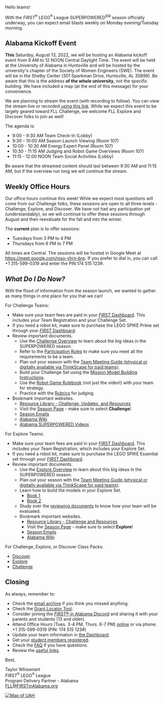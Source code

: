 Hello teams!

With the *FIRST*<sup>&reg;</sup> LEGO<sup>&reg;</sup> League SUPERPOWERED<sup>SM</sup> season officially underway, you can expect email blasts weekly on Monday evening/Tuesday morning.

## Alabama Kickoff Event

**This** Saturday, August 13, 2022, we will be hosting an Alabama kickoff event from 9 AM to 12 NOON Central Daylight Time. The event will be held at the University of Alabama in Huntsville and will be hosted by the university's chapter of the Society of Women Engineers (SWE). The event will be in the Shelby Center (301 Sparkman Drive, Huntsville, AL 35899). Be aware that this is the address **of the whole university**, not the specific building. We have included a map (at the end of this message) for your convenience. 

We are planning to stream the event (with recording to follow). You can view the stream live or recorded [using this link](https://youtu.be/3FrWVdpDeHc). While we expect this event to be largely geared toward FLL Challenge, we welcome FLL Explore and Discover folks to join as well!

The agenda is:
- 9:00 - 9:30 AM Team Check-In (Lobby)
- 9:30 - 10:00 AM Season Launch Viewing (Room 107)
- 10:00 - 10:30 AM Energy Expert Panel (Room 107)
- 10:30 - 11:15 AM Judging and Robot Game Overviews (Room 107)
- 11:15 - 12:00 NOON Team Social Activities (Lobby)

Be aware that the streamed content should last between 9:30 AM and 11:15 AM, but if the overview run long we will continue the stream.


## Weekly Office Hours

Our office hours continue this week! While we expect most questions will come from our Challenge folks, these sessions are open to all three levels - Challenge, Explore, and Discover. We have not had any participation yet (understandably), so we will continue to offer these sessions through August and then reevaluate for the fall and into the winter.

The **current** plan is to offer sessions:
- Tuesdays from 3 PM to 4 PM
- Thursdays from 6 PM to 7 PM

All times are Central. The sessions will be hosted in Google Meet at https://meet.google.com/mso-yhrn-brp. If you prefer to dial in, you can call +1 315-599-0319 and enter the PIN 174 515 123#.


## *What Do I Do Now?*

With the flood of information from the season launch, we wanted to gather as many things in one place for you that we can!

For Challenge Teams:
- Make sure your team fees are paid in your [*FIRST* Dashboard](https://my.firstinspires.org/Dashboard). This includes your Team Registration and your Challenge Set.
- If you need a robot kit, make sure to purchase the LEGO SPIKE Prime set through your [*FIRST* Dashboard](https://my.firstinspires.org/Dashboard).
- Review important documents.
  - Use the [Challenge Overview](https://firstinspiresst01.blob.core.windows.net/first-energize/fll-challenge/fll-challenge-superpowered-overview.pdf) to learn about the big ideas in the SUPERPOWERED season.
  - Refer to the [Participation Rules](https://firstinspiresst01.blob.core.windows.net/first-forward/fll-challenge/fll-challenge-participation-rules.pdf) to make sure you meet all the requirements to be a team.
  - Plan out your season with the [Team Meeting Guide (physical or digitally available via ThinkScape for paid teams)](https://info.firstinspires.org/hubfs/Education_Resources/thinkscape/FLLExplore-Teams-Thinkscape-Access.pdf).
  - Build your Challenge Set using the [Mission Model Building Instructions](https://www.firstlegoleague.org/season#mmbi).
  - Use the [Robot Game Rulebook](https://firstinspiresst01.blob.core.windows.net/first-energize/fll-challenge/fll-challenge-superpowered-robot-game-rulebook.pdf) (not just the video!) with your team for strategy.
  - Practice with the [Rubrics](https://firstinspiresst01.blob.core.windows.net/first-energize/fll-challenge/fll-challenge-superpowered-connect-rubrics-2022-23-greyscale.pdf) for judging.
- Bookmark important websites.
  - [Resource Library - Challenge, Updates, and Resources](https://www.firstinspires.org/resource-library/fll/challenge/challenge-and-resources)
  - Visit the [Season Page](https://www.firstlegoleague.org/season) - make sure to select **Challenge**!
  - [Season Emails](https://github.com/drewwhis/first-in-alabama/tree/main/2022-2023/email-blasts)
  - [Alabama Wiki](https://github.com/drewwhis/first-in-alabama/wiki)
  - [Alabama SUPERPOWERED Videos](https://www.youtube.com/playlist?list=PLgAFQNEo9Gn8VlI7LCFeZVyb5MkcOcGDE)

For Explore Teams:
- Make sure your team fees are paid in your [*FIRST* Dashboard](https://my.firstinspires.org/Dashboard). This includes your Team Registration, which includes your Explore Set.
- If you need a robot kit, make sure to purchase the LEGO SPIKE Essential set through your [*FIRST* Dashboard](https://my.firstinspires.org/Dashboard).
- Review important documents.
  - Use the [Explore Overview](https://firstinspiresst01.blob.core.windows.net/first-energize/fll-explore/fll-explore-superpowered-challenge-overview.pdf) to learn about this big ideas in the SUPERPOWERED season.
  - Plan out your season with the [Team Meeting Guide (physical or digitally available via ThinkScape for paid teams)](https://info.firstinspires.org/hubfs/Education_Resources/thinkscape/FLLExplore-Teams-Thinkscape-Access.pdf).
  - Learn how to build the models in your Explore Set.
    - [Book 1](https://firstinspiresst01.blob.core.windows.net/first-energize/fll-explore/fll-explore-superpowered-45821-bi-bk1.pdf)
    - [Book 2](https://firstinspiresst01.blob.core.windows.net/first-energize/fll-explore/fll-explore-superpowered-45821-bi-bk2.pdf)
  - Study over the [reviewing documents](https://firstinspiresst01.blob.core.windows.net/first-energize/fll-explore/fll-explore-superpowered-reviewing-documents.pdf) to know how your team will be evaluated.
  - Bookmark important websites.
    - [Resource Library - Challenge and Resources](https://www.firstinspires.org/resource-library/fll/explore/challenge-and-resources)
    - Visit the [Season Page](https://www.firstlegoleague.org/season) - make sure to select **Explore**!
    - [Season Emails](https://github.com/drewwhis/first-in-alabama/tree/main/2022-2023/email-blasts)
    - [Alabama Wiki](https://github.com/drewwhis/first-in-alabama/wiki)

For Challenge, Explore, or Discover Class Packs:
- [Discover](https://info.firstinspires.org/class-pack/firstlegoleaguediscover)
- [Explore](https://info.firstinspires.org/class-pack/firstlegoleagueexplore)
- [Challenge](https://info.firstinspires.org/class-pack/firstlegoleaguechallenge)


## Closing

As always, remember to:
- Check the [email archive](https://github.com/drewwhis/first-in-alabama/tree/main/2022-2023/email-blasts) if you think you missed anything.
- Check the [Grant Locator Tool](https://www.firstinspires.org/robotics/team-grants).
- Consider joining the [*FIRST*&reg; in Alabama Discord](http://discord.gg/XfurbWERQ8) and sharing it with your parents and students (13 and older).
- Attend Office Hours (Tues. 3-4 PM, Thurs. 6-7 PM) [online](https://meet.google.com/mso-yhrn-brp) or via phone: +1 315-599-0319 (PIN: 174 515 123#)
- Update your team information in [the Dashboard](https://my.firstinspires.org/Dashboard/).
- Get your [student members registered](https://www.firstinspires.org/resource-library/youth-registration-system).
- Check the [FAQ](https://github.com/drewwhis/first-in-alabama/wiki/Frequently-Asked-Questions) if you have questions.
- Review the [useful links](https://github.com/drewwhis/first-in-alabama/wiki/Useful-Links).


Best,
<p>
  Taylor Whisenant<br />
  <i>FIRST</i><sup>&reg;</sup> LEGO<sup>&reg;</sup> League<br />
  Program Delivery Partner - Alabama<br >
  <a href="mailto:fll@firstinalabama.org">FLL@FIRSTinAlabama.org</a>
</p>

<a href="https://imgur.com/0MCusTS"><img src="https://i.imgur.com/0MCusTS.png" title="Map of UAH" /></a>